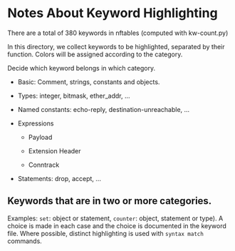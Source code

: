 # Notes About Keyword Highlighting

There are a total of 380 keywords in nftables (computed with kw-count.py)

In this directory, we collect keywords to be highlighted, separated by their
function. Colors will be assigned according to the category.

Decide which keyword belongs in which category.

* Basic: Comment, strings, constants and objects.

* Types: integer, bitmask, ether\_addr, ...

* Named constants: echo-reply, destination-unreachable, ...

* Expressions

  - Payload

  - Extension Header

  - Conntrack

* Statements: drop, accept, ...

## Keywords that are in two or more categories. 
Examples: `set`: object or statement, `counter`: object, statement or type). A 
choice is made in each case and the choice is documented in the keyword file.
Where possible, distinct highlighting is used with `syntax match` commands.  

